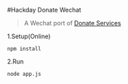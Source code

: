 #Hackday Donate Wechat

> A Wechat port of [Donate Services](https://github.com/phodal/donate)

1.Setup(Online)

    npm install
    
2.Run

    node app.js

